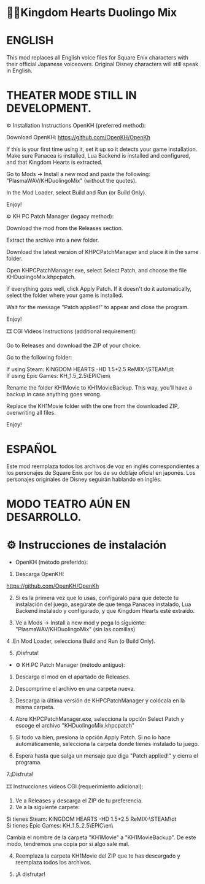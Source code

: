 # 🎌💂Kingdom Hearts Duolingo Mix

# ENGLISH

This mod replaces all English voice files for Square Enix characters with their official Japanese voiceovers. Original Disney characters will still speak in English.

# THEATER MODE STILL IN DEVELOPMENT.

⚙️ Installation Instructions
OpenKH (preferred method):

Download OpenKH:
https://github.com/OpenKH/OpenKh

If this is your first time using it, set it up so it detects your game installation. Make sure Panacea is installed, Lua Backend is installed and configured, and that Kingdom Hearts is extracted.

Go to Mods -> Install a new mod and paste the following: "PlasmaWAV/KHDuolingoMix" (without the quotes).

In the Mod Loader, select Build and Run (or Build Only).

Enjoy!

⚙️ KH PC Patch Manager (legacy method):

Download the mod from the Releases section.

Extract the archive into a new folder.

Download the latest version of KHPCPatchManager and place it in the same folder.

Open KHPCPatchManager.exe, select Select Patch, and choose the file KHDuolingoMix.khpcpatch.

If everything goes well, click Apply Patch. If it doesn't do it automatically, select the folder where your game is installed.

Wait for the message "Patch applied!" to appear and close the program.

Enjoy!

🎞️ CGI Videos Instructions (additional requirement):

Go to Releases and download the ZIP of your choice.

Go to the following folder:

If using Steam:
KINGDOM HEARTS -HD 1.5+2.5 ReMIX-\STEAM\dt\
If using Epic Games:
KH_1.5_2.5\EPIC\en\

Rename the folder KH1Movie to KH1MovieBackup. This way, you'll have a backup in case anything goes wrong.

Replace the KH1Movie folder with the one from the downloaded ZIP, overwriting all files.

Enjoy!

# ESPAÑOL

Este mod reemplaza todos los archivos de voz en inglés correspondientes a los personajes de Square Enix por los de su doblaje oficial en japonés. Los personajes originales de Disney seguirán hablando en inglés.

# MODO TEATRO AÚN EN DESARROLLO.

# ⚙️ Instrucciones de instalación

- OpenKH (método preferido):

1. Descarga OpenKH:

https://github.com/OpenKH/OpenKh


2. Si es la primera vez que lo usas, configúralo para que detecte tu instalación del juego, asegúrate de que tenga Panacea instalado, Lua Backend instalado y configurado, y que Kingdom Hearts esté extraído.

3. Ve a Mods -> Install a new mod y pega lo siguiente: "PlasmaWAV/KHDuolingoMix" (sin las comillas)

4 .En Mod Loader, selecciona Build and Run (o Build Only).

5. ¡Disfruta!

- ⚙️ KH PC Patch Manager (método antiguo):

1. Descarga el mod en el apartado de Releases.
2. Descomprime el archivo en una carpeta nueva.
3. Descarga la última versión de KHPCPatchManager y colócala en la misma carpeta.
4. Abre KHPCPatchManager.exe, selecciona la opción Select Patch y escoge el archivo "KHDuolingoMix.khpcpatch"

5. Si todo va bien, presiona la opción Apply Patch. Si no lo hace automáticamente, selecciona la carpeta donde tienes instalado tu juego.
   
6. Espera hasta que salga un mensaje que diga "Patch applied!" y cierra el programa.

7.¡Disfruta!

🎞️ Instrucciones videos CGI (requerimiento adicional):

1. Ve a Releases y descarga el ZIP de tu preferencia.
2. Ve a la siguiente carpete:

Si tienes Steam: KINGDOM HEARTS -HD 1.5+2.5 ReMIX-\STEAM\dt\
Si tienes Epic Games: KH_1.5_2.5\EPIC\en\

Cambia el nombre de la carpeta "KH1Movie" a "KH1MovieBackup". De este modo, tendremos una copia por si algo sale mal.

4. Reemplaza la carpeta KH1Movie del ZIP que te has descargado y reemplaza todos los archivos.

5. ¡A disfrutar!




